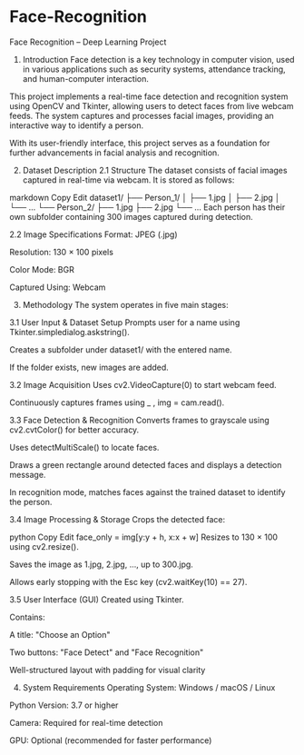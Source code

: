 # Face-Recognition
Face Recognition – Deep Learning Project
1. Introduction
Face detection is a key technology in computer vision, used in various applications such as security systems, attendance tracking, and human-computer interaction.

This project implements a real-time face detection and recognition system using OpenCV and Tkinter, allowing users to detect faces from live webcam feeds. The system captures and processes facial images, providing an interactive way to identify a person.

With its user-friendly interface, this project serves as a foundation for further advancements in facial analysis and recognition.

2. Dataset Description
2.1 Structure
The dataset consists of facial images captured in real-time via webcam. It is stored as follows:

markdown
Copy
Edit
dataset1/
├── Person_1/
│   ├── 1.jpg
│   ├── 2.jpg
│   └── ...
└── Person_2/
    ├── 1.jpg
    ├── 2.jpg
    └── ...
Each person has their own subfolder containing 300 images captured during detection.

2.2 Image Specifications
Format: JPEG (.jpg)

Resolution: 130 × 100 pixels

Color Mode: BGR

Captured Using: Webcam

3. Methodology
The system operates in five main stages:

3.1 User Input & Dataset Setup
Prompts user for a name using Tkinter.simpledialog.askstring().

Creates a subfolder under dataset1/ with the entered name.

If the folder exists, new images are added.

3.2 Image Acquisition
Uses cv2.VideoCapture(0) to start webcam feed.

Continuously captures frames using _ , img = cam.read().

3.3 Face Detection & Recognition
Converts frames to grayscale using cv2.cvtColor() for better accuracy.

Uses detectMultiScale() to locate faces.

Draws a green rectangle around detected faces and displays a detection message.

In recognition mode, matches faces against the trained dataset to identify the person.

3.4 Image Processing & Storage
Crops the detected face:

python
Copy
Edit
face_only = img[y:y + h, x:x + w]
Resizes to 130 × 100 using cv2.resize().

Saves the image as 1.jpg, 2.jpg, ..., up to 300.jpg.

Allows early stopping with the Esc key (cv2.waitKey(10) == 27).

3.5 User Interface (GUI)
Created using Tkinter.

Contains:

A title: "Choose an Option"

Two buttons: "Face Detect" and "Face Recognition"

Well-structured layout with padding for visual clarity

4. System Requirements
Operating System: Windows / macOS / Linux

Python Version: 3.7 or higher

Camera: Required for real-time detection

GPU: Optional (recommended for faster performance)
